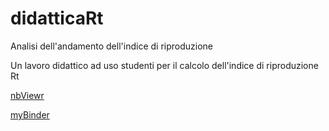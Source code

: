 # didatticaRt
Analisi dell'andamento dell'indice di riproduzione

Un lavoro didattico ad uso studenti per il calcolo dell'indice di riproduzione Rt

[nbViewr](https://nbviewer.jupyter.org/github/lrnzr/didatticaRt/tree/main/)

[myBinder](https://mybinder.org/v2/gh/lrnzr/didatticaRt/master)
